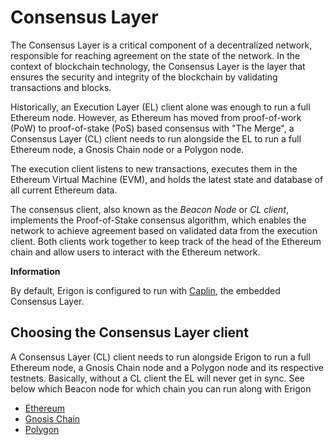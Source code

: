 # Consensus Layer

The Consensus Layer is a critical component of a decentralized network, responsible for reaching agreement on the state of the network. In the context of blockchain technology, the Consensus Layer is the layer that ensures the security and integrity of the blockchain by validating transactions and blocks.

Historically, an Execution Layer (EL) client alone was enough to run a full Ethereum node. However, as Ethereum has moved from proof-of-work (PoW) to proof-of-stake (PoS) based consensus with "The Merge", a Consensus Layer (CL) client needs to run alongside the EL to run a full Ethereum node, a Gnosis Chain node or a Polygon node.

The execution client listens to new transactions, executes them in the Ethereum Virtual Machine (EVM), and holds the latest state and database of all current Ethereum data.

The consensus client, also known as the *Beacon Node* or *CL client*, implements the Proof-of-Stake consensus algorithm, which enables the network to achieve agreement based on validated data from the execution client. Both clients work together to keep track of the head of the Ethereum chain and allow users to interact with the Ethereum network.

<div class="warning">

**Information**

By default, Erigon is configured to run with [Caplin](/advanced/caplin.md), the embedded Consensus Layer.
</div>

## Choosing the Consensus Layer client

A Consensus Layer (CL) client needs to run alongside Erigon to run a full Ethereum node, a Gnosis Chain node and a Polygon node and its respective testnets. Basically, without a CL client the EL will never get in sync. See below which Beacon node for which chain you can run along with Erigon

- [Ethereum](./src/nodes/ethereum.md)
- [Gnosis Chain](/nodes/gnosis.md)
- [Polygon](/nodes/polygon.md)